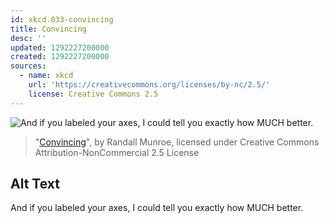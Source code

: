 ```yaml
---
id: xkcd.833-convincing
title: Convincing
desc: ''
updated: 1292227200000
created: 1292227200000
sources:
  - name: xkcd
    url: 'https://creativecommons.org/licenses/by-nc/2.5/'
    license: Creative Commons 2.5
---
```

![And if you labeled your axes, I could tell you exactly how MUCH better.](https://imgs.xkcd.com/comics/convincing.png)
> "[Convincing](https://xkcd.com/833/)", by Randall Munroe, licensed under Creative Commons Attribution-NonCommercial 2.5 License

## Alt Text
And if you labeled your axes, I could tell you exactly how MUCH better.
